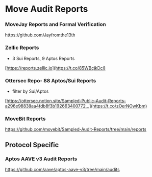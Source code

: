 # Move Audit Reports

### MoveJay Reports and Formal Verification

https://github.com/Jayfromthe13th

### Zellic Reports
- 3 Sui Reports, 9 Aptos Reports

[https://reports.zellic.io](https://t.co/85WBcjkDcI)

### Ottersec Repo- 88 Aptos/Sui Reports
- filter by Sui/Aptos

[https://ottersec.notion.site/Sampled-Public-Audit-Reports-a296e98838aa4fdb8f3b192663400772…](https://t.co/zOerNOwKbm)

### MoveBit Reports

https://github.com/movebit/Sampled-Audit-Reports/tree/main/reports

## Protocol Specific

### Aptos AAVE v3 Audit Reports

https://github.com/aave/aptos-aave-v3/tree/main/audits
